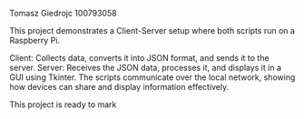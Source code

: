 Tomasz Giedrojc
100793058

This project demonstrates a Client-Server setup where both scripts run on a Raspberry Pi.

Client: Collects data, converts it into JSON format, and sends it to the server.
Server: Receives the JSON data, processes it, and displays it in a GUI using Tkinter.
The scripts communicate over the local network, showing how devices can share and display information effectively.

This project is ready to mark 
